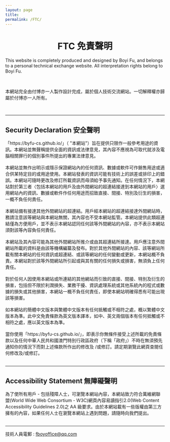 ```yaml
---
layout: page
title: 
permalink: /FTC/
---
```


<h1 style="text-align: center;">
FTC 免責聲明
</h1>
  
<div>
  <p>This website is completely produced and designed by Boyi Fu, and belongs to a personal technical exchange website. All interpretation rights belong to Boyi Fu.</p>
  <br/>
  <p>本網站完全由付博亦一人製作設計完成，屬於個人技術交流網站。一切解釋權亦歸屬於付博亦一人所有。</p><br/>
</div>

---

## Security Declaration 安全聲明
<div>
「https://byfu-cs.github.io/」（ "本網站"）旨在提供只限作一般參考用途的資訊。本網站並無聲稱提供全面的資訊或法律意見，其內容不應視為可取代就涉及電腦相關罪行的個別事件所提出的專業法律意見。<br/>
<br/>
本網站並無作出明示或隱示保證網站內的任何資訊、數據或軟件可作銷售用途或適合供某特定目的或用途使用。本網站發表的資訊可能有技術上的誤差或排印上的錯誤。本網站可隨時更改及修訂所載資訊而毋須給予事先通知。在任何情況下，本網站對於第三者〈包括本網站的用戶及由外間網站的超連結接達到本網站的用戶〉選用網站內的資訊、數據或軟件作任何用途而招致直接、間接、特別及衍生的損害，一概不負任何責任。<br/>
<br/>
本網站備有接達其他外間網站的超連結。用戶經本網站的超連結接達外間網站時，務請注意該等網站與本網站無關，其內容也不受本網站監管。本網站提供此類超連結僅為方便用戶，並不表示本網站認同任何該等外間網站的內容，亦不表示本網站須對該等內容負任何責任。<br/>
<br/>
本網站及其內容可能為其他外間網站所推介或由其超連結所接達。用戶應注意外間網站所載的資料是由該等機構編纂及發布。對於其他外間網站的內容、該等網站所載有關本網站的任何資訊或超連結、或該等網站的任何變動或更新，本網站概不負責。本網站對於該等外間網站所引起或與其有關的任何損失或損害，無須負上任何責任。<br/>
<br/>
對於任何人因使用本網站或所連結的其他網站而引致的直接、間接、特別及衍生的損害，包括但不限於利潤損失、業務干擾、資訊處理系統或其他系統內的程式或數據的損失或其他損害，本網站一概不負任何責任，即使本網站明確得悉有可能出現該等損害。<br/>
<br/>
如本網站的簡體中文版本與繁體中文版本有任何抵觸或不相符之處，概以繁體中文版本為準。此中文免責條款為英文版本譯本，如中、英文兩個版本有任何抵觸或不相符之處，應以英文版本為準。<br/>
<br/>
當你使用「https://byfu-cs.github.io/」，即表示你無條件接受上述所載的免責條款以及任何中華人民共和國澳門特別行政區政府（下稱「政府」）不時在無須預先通知你的情況下而對上述條款所作出的修改及 /或修訂。請定期瀏覽此網頁查閱任何修改及/或修訂。<br/>
<br/>
</div>

---

## Accessibility Statement 無障礙聲明
<div>
為了使所有用戶 - 包括殘障人士，可瀏覽本網站內容，本網站致力符合萬維網聯盟(World Wide Web Consortium - W3C)網頁內容易讀指引2.0(Web Content Accessibility Guidelines 2.0)之 AA 級要求。由於本網站載有一些版權由第三方擁有的內容，如果任何人士在瀏覽本網站上遇到問題，請隨時向我們提出。<br/>
<br/>
</div>

---

技術人員電郵 : fboyoffice@qq.com
